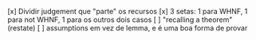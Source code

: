 [x] Dividir judgement que "parte" os recursos
[x] 3 setas: 1 para WHNF, 1 para not WHNF, 1 para os outros dois casos
[ ] "recalling a theorem" (restate)
[ ] assumptions em vez de lemma, e é uma boa forma de provar
